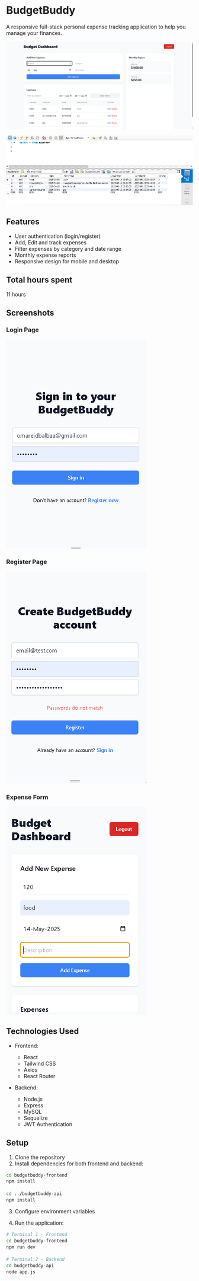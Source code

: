 # BudgetBuddy

A responsive full-stack personal expense tracking application to help you manage your finances.

![BudgetBuddy Dashboard](imgs/dashboard-image.PNG)

![Expenses Table in the db](imgs/db.PNG)

## Features

- User authentication (login/register)
- Add, Edit and track expenses
- Filter expenses by category and date range
- Monthly expense reports
- Responsive design for mobile and desktop

## Total hours spent

11 hours


## Screenshots

### Login Page
![Login Page](imgs/login-image.png)

### Register Page
![Register Page](imgs/register-image.png)

### Expense Form
![Dashboard with Expense Form](imgs/expense-form-image.png)

## Technologies Used

- Frontend:
  - React
  - Tailwind CSS
  - Axios
  - React Router

- Backend:
  - Node.js
  - Express
  - MySQL
  - Sequelize
  - JWT Authentication

## Setup

1. Clone the repository
2. Install dependencies for both frontend and backend:
```bash
cd budgetbuddy-frontend
npm install

cd ../budgetbuddy-api
npm install
```

3. Configure environment variables

4. Run the application:
```bash
# Terminal 1 - Frontend
cd budgetbuddy-frontend
npm run dev

# Terminal 2 - Backend
cd budgetbuddy-api
node app.js
```
